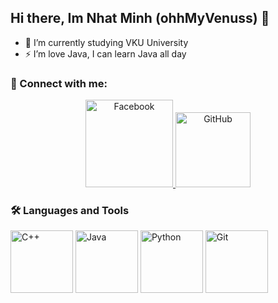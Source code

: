 ## Hi there, Im Nhat Minh (ohhMyVenuss) 👋
- 🔭 I’m currently studying VKU University
- ⚡ I’m love Java, I can learn Java all day
### 🔗 Connect with me:
<p align="center">
  <a href="https://www.facebook.com/nhatminh.huynh.526438">
    <img
      src="https://img.shields.io/badge/Facebook-1877F2?style=flat&logo=facebook&logoColor=white"
      alt="Facebook"
      width="140" />
  </a>
  <a href="https://github.com/ohhMyVenuss">
    <img
      src="https://img.shields.io/badge/GitHub-181717?style=flat&logo=github&logoColor=white"
      alt="GitHub"
      width="120" />
  </a>
</p>


### 🛠️ Languages and Tools
<p>
  <img alt="C++" width="100" height="100" src="https://img.shields.io/badge/C++-00599C?style=flat&logo=c%2B%2B&logoColor=white"/>
  <img alt="Java" width="100" height="100" src="https://img.shields.io/badge/Java-ED8B00?style=flat&logo=java&logoColor=white"/>
  <img alt="Python" width="100" height="100" src="https://img.shields.io/badge/Python-3776AB?style=flat&logo=python&logoColor=white"/>
  <img alt="Git" width="100" height="100" src="https://img.shields.io/badge/Git-F05032?style=flat&logo=git&logoColor=white"/>
</p>



